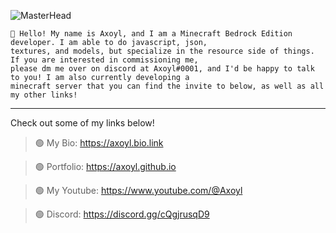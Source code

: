 <div align="left">
  
![MasterHead](https://media.discordapp.net/attachments/1037912546356772954/1082562001785597992/green.png)<br>

```
🧩 Hello! My name is Axoyl, and I am a Minecraft Bedrock Edition developer. I am able to do javascript, json,
textures, and models, but specialize in the resource side of things. If you are interested in commissioning me,
please dm me over on discord at Axoyl#0001, and I'd be happy to talk to you! I am also currently developing a 
minecraft server that you can find the invite to below, as well as all my other links!
```
--- ---
Check out some of my links below!
  
> 🟢 My Bio: https://axoyl.bio.link
	
> 🟢 Portfolio: https://axoyl.github.io
	
> 🟢 My Youtube: https://www.youtube.com/@Axoyl
	
> 🟢 Discord: https://discord.gg/cQgjrusqD9
</div>
